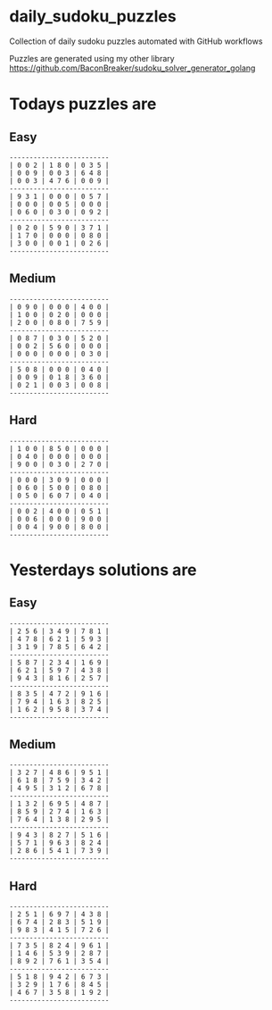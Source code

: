 
# daily_sudoku_puzzles 

Collection of daily sudoku puzzles automated with GitHub workflows 

Puzzles are generated using my other library https://github.com/BaconBreaker/sudoku_solver_generator_golang 
 

# Todays puzzles are 

## Easy 

```
-------------------------
| 0 0 2 | 1 8 0 | 0 3 5 | 
| 0 0 9 | 0 0 3 | 6 4 8 | 
| 0 0 3 | 4 7 6 | 0 0 9 | 
-------------------------
| 9 3 1 | 0 0 0 | 0 5 7 | 
| 0 0 0 | 0 0 5 | 0 0 0 | 
| 0 6 0 | 0 3 0 | 0 9 2 | 
-------------------------
| 0 2 0 | 5 9 0 | 3 7 1 | 
| 1 7 0 | 0 0 0 | 0 8 0 | 
| 3 0 0 | 0 0 1 | 0 2 6 | 
-------------------------
```
## Medium 

```
-------------------------
| 0 9 0 | 0 0 0 | 4 0 0 | 
| 1 0 0 | 0 2 0 | 0 0 0 | 
| 2 0 0 | 0 8 0 | 7 5 9 | 
-------------------------
| 0 8 7 | 0 3 0 | 5 2 0 | 
| 0 0 2 | 5 6 0 | 0 0 0 | 
| 0 0 0 | 0 0 0 | 0 3 0 | 
-------------------------
| 5 0 8 | 0 0 0 | 0 4 0 | 
| 0 0 9 | 0 1 8 | 3 6 0 | 
| 0 2 1 | 0 0 3 | 0 0 8 | 
-------------------------
```
## Hard 

```
-------------------------
| 1 0 0 | 8 5 0 | 0 0 0 | 
| 0 4 0 | 0 0 0 | 0 0 0 | 
| 9 0 0 | 0 3 0 | 2 7 0 | 
-------------------------
| 0 0 0 | 3 0 9 | 0 0 0 | 
| 0 6 0 | 5 0 0 | 0 8 0 | 
| 0 5 0 | 6 0 7 | 0 4 0 | 
-------------------------
| 0 0 2 | 4 0 0 | 0 5 1 | 
| 0 0 6 | 0 0 0 | 9 0 0 | 
| 0 0 4 | 9 0 0 | 8 0 0 | 
-------------------------
```
# Yesterdays solutions are 

## Easy 

```
-------------------------
| 2 5 6 | 3 4 9 | 7 8 1 | 
| 4 7 8 | 6 2 1 | 5 9 3 | 
| 3 1 9 | 7 8 5 | 6 4 2 | 
-------------------------
| 5 8 7 | 2 3 4 | 1 6 9 | 
| 6 2 1 | 5 9 7 | 4 3 8 | 
| 9 4 3 | 8 1 6 | 2 5 7 | 
-------------------------
| 8 3 5 | 4 7 2 | 9 1 6 | 
| 7 9 4 | 1 6 3 | 8 2 5 | 
| 1 6 2 | 9 5 8 | 3 7 4 | 
-------------------------
```
## Medium 

```
-------------------------
| 3 2 7 | 4 8 6 | 9 5 1 | 
| 6 1 8 | 7 5 9 | 3 4 2 | 
| 4 9 5 | 3 1 2 | 6 7 8 | 
-------------------------
| 1 3 2 | 6 9 5 | 4 8 7 | 
| 8 5 9 | 2 7 4 | 1 6 3 | 
| 7 6 4 | 1 3 8 | 2 9 5 | 
-------------------------
| 9 4 3 | 8 2 7 | 5 1 6 | 
| 5 7 1 | 9 6 3 | 8 2 4 | 
| 2 8 6 | 5 4 1 | 7 3 9 | 
-------------------------
```
## Hard 

```
-------------------------
| 2 5 1 | 6 9 7 | 4 3 8 | 
| 6 7 4 | 2 8 3 | 5 1 9 | 
| 9 8 3 | 4 1 5 | 7 2 6 | 
-------------------------
| 7 3 5 | 8 2 4 | 9 6 1 | 
| 1 4 6 | 5 3 9 | 2 8 7 | 
| 8 9 2 | 7 6 1 | 3 5 4 | 
-------------------------
| 5 1 8 | 9 4 2 | 6 7 3 | 
| 3 2 9 | 1 7 6 | 8 4 5 | 
| 4 6 7 | 3 5 8 | 1 9 2 | 
-------------------------
```
